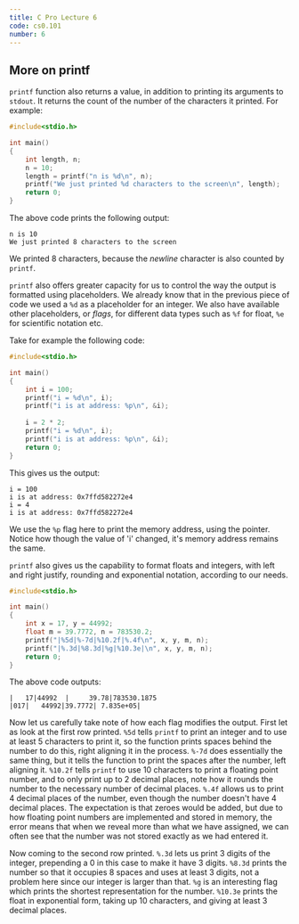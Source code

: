 ```yaml
---
title: C Pro Lecture 6
code: cs0.101
number: 6
---
```

## More on printf

`printf` function also returns a value, in addition to printing its arguments to `stdout`. It returns the count of the number of the characters it printed. For example:

```c
#include<stdio.h>

int main()
{
    int length, n;
    n = 10;
    length = printf("n is %d\n", n);
    printf("We just printed %d characters to the screen\n", length);
    return 0;
}
```
The above code prints the following output:
```
n is 10
We just printed 8 characters to the screen
```
We printed 8 characters, because the *newline* character is also counted by `printf`.

`printf` also offers greater capacity for us to control the way the output is formatted using placeholders. We already know that in the previous piece of code we used a `%d` as a placeholder for an integer. 
We also have available other placeholders, or *flags*, for different data types such as `%f` for float, `%e` for scientific notation etc.

Take for example the following code:
```c
#include<stdio.h>

int main()
{
    int i = 100;
    printf("i = %d\n", i);
    printf("i is at address: %p\n", &i);
    
    i = 2 * 2;
    printf("i = %d\n", i);
    printf("i is at address: %p\n", &i);
    return 0;
}
```

This gives us the output:
```
i = 100
i is at address: 0x7ffd582272e4
i = 4
i is at address: 0x7ffd582272e4
```
We use the `%p` flag here to print the memory address, using the pointer. Notice how though the value of 'i' changed, it's memory address remains the same.

`printf` also gives us the capability to format floats and integers, with left and right justify, rounding and exponential notation, according to our needs.
```c
#include<stdio.h>

int main()
{
    int x = 17, y = 44992;
    float m = 39.7772, n = 783530.2;
    printf("|%5d|%-7d|%10.2f|%.4f\n", x, y, m, n);
    printf("|%.3d|%8.3d|%g|%10.3e|\n", x, y, m, n);
    return 0;
}
```

The above code outputs:
```
|   17|44992  |     39.78|783530.1875
|017|   44992|39.7772| 7.835e+05|
```
Now let us carefully take note of how each flag modifies the output. First let as look at the first row printed.
`%5d` tells `printf` to print an integer and to use at least 5 characters to print it, so the function prints spaces behind the number to do this, right aligning it in the process.
`%-7d` does essentially the same thing, but it tells the function to print the spaces after the number, left aligning it.
`%10.2f` tells `printf` to use 10 characters to print a floating point number, and to only print up to 2 decimal places, note how it rounds the number to the necessary number of decimal places. 
`%.4f` allows us to print 4 decimal places of the number, even though the number doesn't have 4 decimal places. The expectation is that zeroes would be added, but due to how floating point numbers are implemented and stored in memory, the error means that when we reveal more than what we have assigned, we can often see that the number was not stored exactly as we had entered it.

Now coming to the second row printed.
`%.3d` lets us print 3 digits of the integer, prepending a 0 in this case to make it have 3 digits.
`%8.3d` prints the number so that it occupies 8 spaces and uses at least 3 digits, not a problem here since our integer is larger than that.
`%g` is an interesting flag which prints the shortest representation for the number.
`%10.3e` prints the float in exponential form, taking up 10 characters, and giving at least 3 decimal places.
